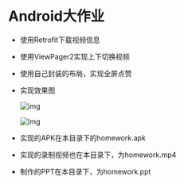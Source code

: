 # Android大作业

- 使用Retrofit下载视频信息

- 使用ViewPager2实现上下切换视频

- 使用自己封装的布局，实现全屏点赞

- 实现效果图

  ![img](https://github.com/myysy/Android/tree/master/Final_work/1.gif)

  ![img](https://github.com/myysy/Android/tree/master/Final_work/2.gif)

- 实现的APK在本目录下的homework.apk

- 实现的录制视频也在本目录下，为homework.mp4

- 制作的PPT在本目录下，为homework.ppt